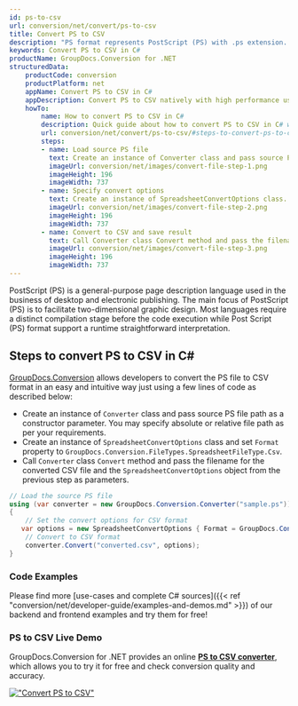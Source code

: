 ```yaml
---
id: ps-to-csv
url: conversion/net/convert/ps-to-csv
title: Convert PS to CSV
description: "PS format represents PostScript (PS) with .ps extension. Learn how to convert PS to CSV file programmatically in C# language using GroupDocs.Conversion for .NET library."
keywords: Convert PS to CSV in C#
productName: GroupDocs.Conversion for .NET
structuredData:
    productCode: conversion
    productPlatform: net
    appName: Convert PS to CSV in C#
    appDescription: Convert PS to CSV natively with high performance using C# language and server side GroupDocs.Conversion for .NET APIs, without the use of any software like Microsoft or Open Office.
    howTo:
        name: How to convert PS to CSV in C# 
        description: Quick guide about how to convert PS to CSV in C# with high performance and accuracy.
        url: conversion/net/convert/ps-to-csv/#steps-to-convert-ps-to-csv-in-c
        steps:
        - name: Load source PS file 
          text: Create an instance of Converter class and pass source PS file path as a constructor parameter. You may specify absolute or relative file path as per your requirements. 
          imageUrl: conversion/net/images/convert-file-step-1.png
          imageHeight: 196
          imageWidth: 737
        - name: Specify convert options 
          text: Create an instance of SpreadsheetConvertOptions class.
          imageUrl: conversion/net/images/convert-file-step-2.png
          imageHeight: 196
          imageWidth: 737
        - name: Convert to CSV and save result 
          text: Call Converter class Convert method and pass the filename for the converted HTML file and the SpreadsheetConvertOptions object from the previous step as parameters.
          imageUrl: conversion/net/images/convert-file-step-3.png
          imageHeight: 196
          imageWidth: 737
---
```


PostScript (PS) is a general-purpose page description language used in the business of desktop and electronic publishing. The main focus of PostScript (PS) is to facilitate two-dimensional graphic design. Most languages require a distinct compilation stage before the code execution while Post Script (PS) format support a runtime straightforward interpretation.

## Steps to convert PS to CSV in C#

[GroupDocs.Conversion](https://products.groupdocs.com/conversion/net) allows developers to convert the PS file to CSV format in an easy and intuitive way just using a few lines of code as described below:

* Create an instance of `Converter` class and pass source PS file path as a constructor parameter. You may specify absolute or relative file path as per your requirements. 
* Create an instance of `SpreadsheetConvertOptions` class and set `Format` property to `GroupDocs.Conversion.FileTypes.SpreadsheetFileType.Csv`.
* Call `Converter` class `Convert` method and pass the filename for the converted CSV file and the `SpreadsheetConvertOptions` object from the previous step as parameters.

```csharp
// Load the source PS file
using (var converter = new GroupDocs.Conversion.Converter("sample.ps"))
{
    // Set the convert options for CSV format
   var options = new SpreadsheetConvertOptions { Format = GroupDocs.Conversion.FileTypes.SpreadsheetFileType.Csv };
    // Convert to CSV format
    converter.Convert("converted.csv", options);
}
```

### Code Examples

Please find more [use-cases and complete C# sources]({{< ref "conversion/net/developer-guide/examples-and-demos.md" >}}) of our backend and frontend examples and try them for free!

### PS to CSV Live Demo

GroupDocs.Conversion for .NET provides an online [**PS to CSV converter**](https://products.groupdocs.app/conversion/ps-to-csv), which allows you to try it for free and check conversion quality and accuracy.

[!["Convert PS to CSV"](conversion/net/images/convert-to-csv/convert-ps-to-csv.png)](https://products.groupdocs.app/conversion/ps-to-csv)